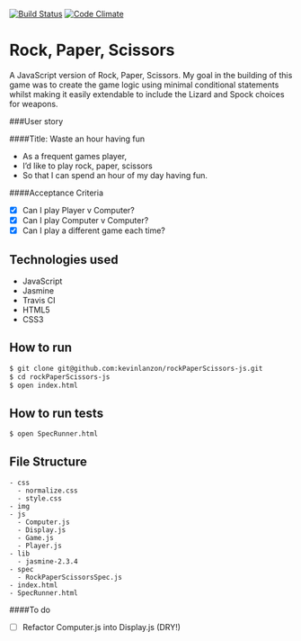 [![Build Status](https://travis-ci.org/kevinlanzon/rockPaperScissors-js.svg?branch=master)](travis-ci.org/kevinlanzon/rockPaperScissors-js)
[![Code Climate](https://codeclimate.com/github/kevinlanzon/rockPaperScissors-js/badges/gpa.svg)](https://codeclimate.com/github/kevinlanzon/rockPaperScissors-js)

Rock, Paper, Scissors
========

A JavaScript version of Rock, Paper, Scissors. My goal in the building of this game was to create the game logic using minimal conditional statements whilst making it easily extendable to include the Lizard and Spock choices for weapons.

###User story

####Title: Waste an hour having fun
- As a frequent games player,
- I’d like to play rock, paper, scissors
- So that I can spend an hour of my day having fun.

####Acceptance Criteria
- [x] Can I play Player v Computer?
- [x] Can I play Computer v Computer?
- [x] Can I play a different game each time?

Technologies used
----
- JavaScript
- Jasmine
- Travis CI
- HTML5
- CSS3

How to run
----
```sh
$ git clone git@github.com:kevinlanzon/rockPaperScissors-js.git
$ cd rockPaperScissors-js
$ open index.html
```

How to run tests
----
```sh
$ open SpecRunner.html
```
File Structure
----------------
```
- css
  - normalize.css
  - style.css
- img
- js
  - Computer.js
  - Display.js
  - Game.js
  - Player.js
- lib
  - jasmine-2.3.4
- spec
  - RockPaperScissorsSpec.js
- index.html
- SpecRunner.html

```
####To do
- [ ] Refactor Computer.js into Display.js (DRY!)
